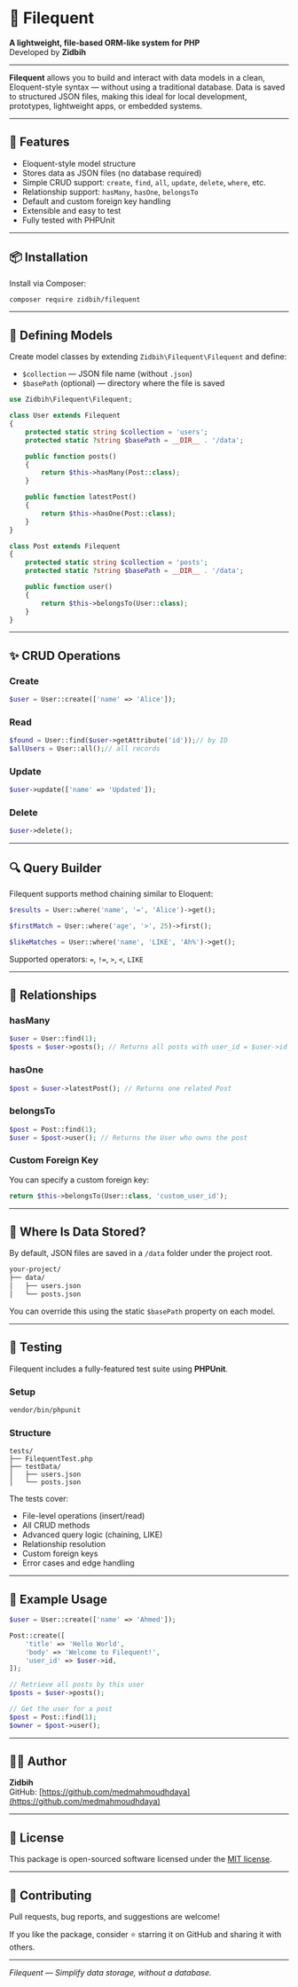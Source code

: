 # 📂 Filequent

**A lightweight, file-based ORM-like system for PHP**  
Developed by **Zidbih**

---

**Filequent** allows you to build and interact with data models in a clean, Eloquent-style syntax — without using a traditional database. Data is saved to structured JSON files, making this ideal for local development, prototypes, lightweight apps, or embedded systems.

---

## 🚀 Features

- Eloquent-style model structure
- Stores data as JSON files (no database required)
- Simple CRUD support: `create`, `find`, `all`, `update`, `delete`, `where`, etc.
- Relationship support: `hasMany`, `hasOne`, `belongsTo`
- Default and custom foreign key handling
- Extensible and easy to test
- Fully tested with PHPUnit

---

## 📦 Installation

Install via Composer:

```bash
composer require zidbih/filequent
```

---

## 🧱 Defining Models

Create model classes by extending `Zidbih\Filequent\Filequent` and define:

- `$collection` — JSON file name (without `.json`)
- `$basePath` (optional) — directory where the file is saved

```php
use Zidbih\Filequent\Filequent;

class User extends Filequent
{
    protected static string $collection = 'users';
    protected static ?string $basePath = __DIR__ . '/data';

    public function posts()
    {
        return $this->hasMany(Post::class);
    }

    public function latestPost()
    {
        return $this->hasOne(Post::class);
    }
}

class Post extends Filequent
{
    protected static string $collection = 'posts';
    protected static ?string $basePath = __DIR__ . '/data';

    public function user()
    {
        return $this->belongsTo(User::class);
    }
}
```

---

## ✨ CRUD Operations

### Create

```php
$user = User::create(['name' => 'Alice']);
```

### Read

```php
$found = User::find($user->getAttribute('id'));// by ID
$allUsers = User::all();// all records
```

### Update

```php
$user->update(['name' => 'Updated']);
```

### Delete

```php
$user->delete();
```

---

## 🔍 Query Builder

Filequent supports method chaining similar to Eloquent:

```php
$results = User::where('name', '=', 'Alice')->get();

$firstMatch = User::where('age', '>', 25)->first();

$likeMatches = User::where('name', 'LIKE', 'Ah%')->get();
```

Supported operators: `=`, `!=`, `>`, `<`, `LIKE`

---

## 🔗 Relationships

### hasMany

```php
$user = User::find(1);
$posts = $user->posts(); // Returns all posts with user_id = $user->id
```

### hasOne

```php
$post = $user->latestPost(); // Returns one related Post
```

### belongsTo

```php
$post = Post::find(1);
$user = $post->user(); // Returns the User who owns the post
```

### Custom Foreign Key

You can specify a custom foreign key:

```php
return $this->belongsTo(User::class, 'custom_user_id');
```

---

## 💾 Where Is Data Stored?

By default, JSON files are saved in a `/data` folder under the project root.

```bash
your-project/
├── data/
│   ├── users.json
│   └── posts.json
```

You can override this using the static `$basePath` property on each model.

---

## 🧪 Testing

Filequent includes a fully-featured test suite using **PHPUnit**.

### Setup

```bash
vendor/bin/phpunit
```

### Structure

```
tests/
├── FilequentTest.php
├── testData/
│   ├── users.json
│   └── posts.json
```

The tests cover:

- File-level operations (insert/read)
- All CRUD methods
- Advanced query logic (chaining, LIKE)
- Relationship resolution
- Custom foreign keys
- Error cases and edge handling

---

## 📂 Example Usage

```php
$user = User::create(['name' => 'Ahmed']);

Post::create([
    'title' => 'Hello World',
    'body' => 'Welcome to Filequent!',
    'user_id' => $user->id,
]);

// Retrieve all posts by this user
$posts = $user->posts();

// Get the user for a post
$post = Post::find(1);
$owner = $post->user();
```

---

## 🧑‍💻 Author

**Zidbih**  
GitHub: [https://github.com/medmahmoudhdaya](https://github.com/medmahmoudhdaya)

---

## 📄 License

This package is open-sourced software licensed under the [MIT license](LICENSE).

---

## 🤝 Contributing

Pull requests, bug reports, and suggestions are welcome!

If you like the package, consider ⭐ starring it on GitHub and sharing it with others.

---

*Filequent — Simplify data storage, without a database.*
